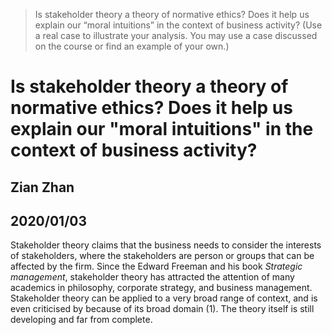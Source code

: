 
> Is stakeholder theory a theory of normative ethics? Does it help us explain our “moral intuitions” in the context of business activity? (Use a real case to illustrate your analysis. You may use a case discussed on the course or find an example of your own.)

# Is stakeholder theory a theory of normative ethics? Does it help us explain our "moral intuitions" in the context of business activity?

## Zian Zhan
## 2020/01/03

Stakeholder theory claims that the business needs to consider the interests of stakeholders, where the stakeholders are person or groups that can be affected by the firm. Since the Edward Freeman and his book *Strategic management*, stakeholder theory has attracted the attention of many academics in philosophy, corporate strategy, and business management. Stakeholder theory can be applied to a very broad range of context, and is even criticised by because of its broad domain (1). The theory itself is still developing and far from complete.
<!--stackedit_data:
eyJoaXN0b3J5IjpbLTEzODQxMTc1NThdfQ==
-->